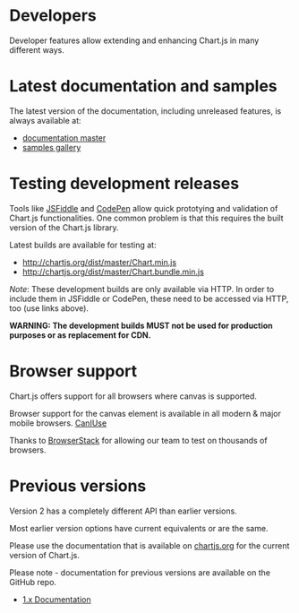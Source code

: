 # Developers

Developer features allow extending and enhancing Chart.js in many different ways.

# Latest documentation and samples

The latest version of the documentation, including unreleased features, is always available at:

 - [documentation master](http://www.chartjs.org/docs/master/)
 - [samples gallery](http://www.chartjs.org/samples/master)

# Testing development releases

Tools like [JSFiddle](http://jsfiddle.net) and [CodePen](http://codepen.io) allow quick prototying and validation of Chart.js functionalities. One common problem is that this requires the built version of the Chart.js library.

Latest builds are available for testing at:

 - http://chartjs.org/dist/master/Chart.min.js
 - http://chartjs.org/dist/master/Chart.bundle.min.js

*Note*: These development builds are only available via HTTP. In order to include them in JSFiddle or CodePen, these need to be accessed via HTTP, too (use links above).

**WARNING: The development builds MUST not be used for production purposes or as replacement for CDN.**

# Browser support

Chart.js offers support for all browsers where canvas is supported.

Browser support for the canvas element is available in all modern & major mobile browsers. [CanIUse](http://caniuse.com/#feat=canvas)

Thanks to [BrowserStack](https://browserstack.com) for allowing our team to test on thousands of browsers.

# Previous versions

Version 2 has a completely different API than earlier versions.

Most earlier version options have current equivalents or are the same.

Please use the documentation that is available on [chartjs.org](http://www.chartjs.org/docs/) for the current version of Chart.js.

Please note - documentation for previous versions are available on the GitHub repo.

- [1.x Documentation](https://github.com/chartjs/Chart.js/tree/v1.1.1/docs)
